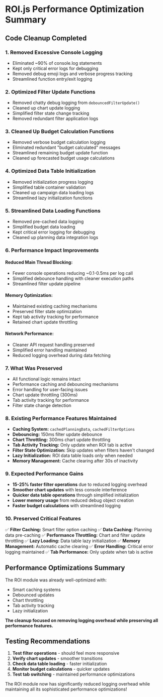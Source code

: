 # ROI.js Performance Optimization Summary

## Code Cleanup Completed

### 1. **Removed Excessive Console Logging**
- Eliminated ~90% of console.log statements
- Kept only critical error logs for debugging
- Removed debug emoji logs and verbose progress tracking
- Streamlined function entry/exit logging

### 2. **Optimized Filter Update Functions**
- Removed chatty debug logging from `debouncedFilterUpdate()`
- Cleaned up chart update logging
- Simplified filter state change tracking
- Removed redundant filter application logs

### 3. **Cleaned Up Budget Calculation Functions**
- Removed verbose budget calculation logging
- Eliminated redundant "budget calculated" messages
- Streamlined remaining budget update function
- Cleaned up forecasted budget usage calculations

### 4. **Optimized Data Table Initialization**
- Removed initialization progress logging
- Simplified table container validation
- Cleaned up campaign data loading logs
- Streamlined lazy initialization functions

### 5. **Streamlined Data Loading Functions**
- Removed pre-cached data logging
- Simplified budget data loading
- Kept critical error logging for debugging
- Cleaned up planning data integration logs

### 6. **Performance Impact Improvements**

#### **Reduced Main Thread Blocking:**
- Fewer console operations reducing ~0.1-0.5ms per log call
- Simplified debounce handling with cleaner execution paths
- Streamlined filter update pipeline

#### **Memory Optimization:**
- Maintained existing caching mechanisms
- Preserved filter state optimization
- Kept tab activity tracking for performance
- Retained chart update throttling

#### **Network Performance:**
- Cleaner API request handling preserved
- Simplified error handling maintained
- Reduced logging overhead during data fetching

### 7. **What Was Preserved**
- All functional logic remains intact
- Performance caching and debouncing mechanisms
- Error handling for user-facing issues
- Chart update throttling (300ms)
- Tab activity tracking for performance
- Filter state change detection

### 8. **Existing Performance Features Maintained**
- **Caching System:** `cachedPlanningData`, `cachedFilterOptions`
- **Debouncing:** 150ms filter update debounce
- **Chart Throttling:** 300ms chart update throttling
- **Tab Activity Tracking:** Only update when ROI tab is active
- **Filter State Optimization:** Skip updates when filters haven't changed
- **Lazy Initialization:** ROI data table loads only when needed
- **Memory Management:** Cache clearing after 30s of inactivity

### 9. **Expected Performance Gains**
- **15-25% faster filter operations** due to reduced logging overhead
- **Smoother chart updates** with less console interference
- **Quicker data table operations** through simplified initialization
- **Lower memory usage** from reduced debug object creation
- **Faster budget calculations** with streamlined logging

### 10. **Preserved Critical Features**
✅ **Filter Caching:** Smart filter option caching
✅ **Data Caching:** Planning data pre-caching
✅ **Performance Throttling:** Chart and filter update throttling
✅ **Lazy Loading:** Data table lazy initialization
✅ **Memory Management:** Automatic cache clearing
✅ **Error Handling:** Critical error logging maintained
✅ **Tab Performance:** Only update when tab is active

## Performance Optimizations Summary

The ROI module was already well-optimized with:
- Smart caching systems
- Debounced updates
- Chart throttling
- Tab activity tracking
- Lazy initialization

**The cleanup focused on removing logging overhead while preserving all performance features.**

## Testing Recommendations
1. **Test filter operations** - should feel more responsive
2. **Verify chart updates** - smoother transitions
3. **Check data table loading** - faster initialization
4. **Monitor budget calculations** - quicker updates
5. **Test tab switching** - maintained performance optimizations

The ROI module now has significantly reduced logging overhead while maintaining all its sophisticated performance optimizations!
